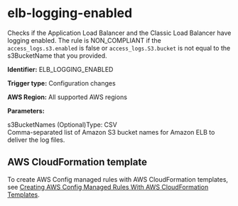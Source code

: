 # elb\-logging\-enabled<a name="elb-logging-enabled"></a>

Checks if the Application Load Balancer and the Classic Load Balancer have logging enabled\. The rule is NON\_COMPLIANT if the `access_logs.s3.enabled` is false or `access_logs.S3.bucket` is not equal to the s3BucketName that you provided\.

**Identifier:** ELB\_LOGGING\_ENABLED

**Trigger type:** Configuration changes

**AWS Region:** All supported AWS regions

**Parameters:**

s3BucketNames \(Optional\)Type: CSV  
Comma\-separated list of Amazon S3 bucket names for Amazon ELB to deliver the log files\.

## AWS CloudFormation template<a name="w76aac11c31c17b7d263c15"></a>

To create AWS Config managed rules with AWS CloudFormation templates, see [Creating AWS Config Managed Rules With AWS CloudFormation Templates](aws-config-managed-rules-cloudformation-templates.md)\.